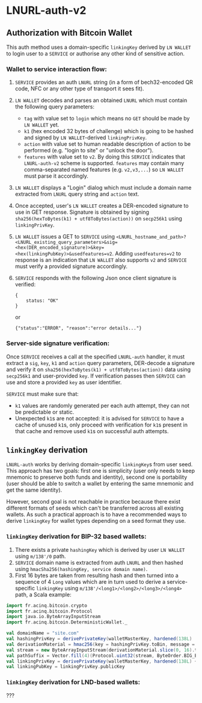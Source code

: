 # LNURL-auth-v2

## Authorization with Bitcoin Wallet

This auth method uses a domain-specific `linkingKey` derived by `LN WALLET` to login user to a `SERVICE` or authorise any other kind of sensitive action.

### Wallet to service interaction flow:

1. `SERVICE` provides an auth `LNURL` string (in a form of bech32-encoded QR code, NFC or any other type of transport it sees fit).
2. `LN WALLET` decodes and parses an obtained `LNURL` which must contain the following query parameters:
    - `tag` with value set to `login` which means no `GET` should be made by `LN WALLET` yet.
    - `k1` (hex encoded 32 bytes of challenge) which is going to be hashed and signed by `LN WALLET`-derived `linkingPrivKey`.
    - `action` with value set to human readable description of action to be performed (e.g. "login to site" or "unlock the door").
    - `features` with value set to `v2`. By doing this `SERVICE` indicates that `LNURL-auth-v2` scheme is supported. `features` may contain many comma-separated named features (e.g. `v2,v3,...`) so `LN WALLET` must parse it accordingly.
3. `LN WALLET` displays a "Login" dialog which must include a domain name extracted from `LNURL` query string and `action` text.
4. Once accepted, user's `LN WALLET` creates a DER-encoded signature to use in GET response. Signature is obtained by signing `sha256(hexToBytes(k1) + utf8ToBytes(action))` on `secp256k1` using `linkingPrivKey`.
5. `LN WALLET` issues a GET to `SERVICE` using `<LNURL_hostname_and_path>?<LNURL_existing_query_parameters>&sig=<hex(DER_encoded_signature)>&key=<hex(linkingPubKey)>&usedfeatures=v2`. Adding `usedfeatures=v2` to response is an indication that `LN WALLET` also supports `v2` and `SERVICE` must verify a provided signature accordingly.
6. `SERVICE` responds with the following Json once client signature is verified: 
    ```
    {
        status: "OK"
    }
    ```
    or
    
    ```
    {"status":"ERROR", "reason":"error details..."}
    ```

### Server-side signature verification:

Once `SERVICE` receives a call at the specified `LNURL-auth` handler, it must extract a `sig`, `key`, `k1` and `action` query parameters, DER-decode a signature and verify it on `sha256(hexToBytes(k1) + utf8ToBytes(action))` data using `secp256k1` and user-provided `key`. If verification passes then `SERVICE` can use and store a provided `key` as user identifier.

`SERVICE` must make sure that:
 - `k1` values are randomly generated per each auth attempt, they can not be predictable or static.
 - Unexpected `k1`s are not accepted: it is advised for `SERVICE` to have a cache of unused `k1`s, only proceed with verification for `k1`s present in that cache and remove used `k1`s on successful auth attempts.

## `linkingKey` derivation

`LNURL-auth` works by deriving domain-specific `linkingKey`s from user seed. This approach has two goals: first one is simplicity (user only needs to keep mnemonic to preserve both funds and identity), second one is portability (user should be able to switch a wallet by entering the same mnemonic and get the same identity).

However, second goal is not reachable in practice because there exist different formats of seeds which can't be transferred across all existing wallets. As such a practical approach is to have a recommended ways to derive `linkingKey` for wallet types depending on a seed format they use.

### `linkingKey` derivation for BIP-32 based wallets:

1. There exists a private `hashingKey` which is derived by user `LN WALLET` using `m/138'/0` path.
2. `SERVICE` domain name is extracted from auth `LNURL` and then hashed using `hmacSha256(hashingKey, service domain name)`.
3. First 16 bytes are taken from resulting hash and then turned into a sequence of 4 `Long` values which are in turn used to derive a service-specific `linkingKey` using `m/138'/<long1>/<long2>/<long3>/<long4>` path, a Scala example:

```Scala
import fr.acinq.bitcoin.crypto
import fr.acinq.bitcoin.Protocol
import java.io.ByteArrayInputStream
import fr.acinq.bitcoin.DeterministicWallet._

val domainName = "site.com"
val hashingPrivKey = derivePrivateKey(walletMasterKey, hardened(138L) :: 0L :: Nil)
val derivationMaterial = hmac256(key = hashingPrivKey.toBin, message = domainName)
val stream = new ByteArrayInputStream(derivationMaterial.slice(0, 16).toArray)
val pathSuffix = Vector.fill(4)(Protocol.uint32(stream, ByteOrder.BIG_ENDIAN)) // each uint32 call consumes next 4 bytes
val linkingPrivKey = derivePrivateKey(walletMasterKey, hardened(138L) +: pathSuffix)
val linkingPubKey = linkingPrivKey.publicKey
```

### `linkingKey` derivation for LND-based wallets:
???
